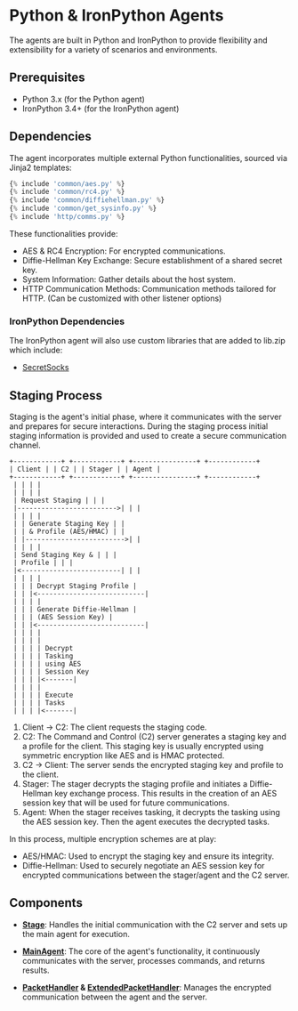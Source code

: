 # Python & IronPython Agents

The agents are built in Python and IronPython to provide flexibility and extensibility for a variety of scenarios and environments.

## Prerequisites

- Python 3.x (for the Python agent)
- IronPython 3.4+ (for the IronPython agent)

## Dependencies

The agent incorporates multiple external Python functionalities, sourced via Jinja2 templates:

```python
{% include 'common/aes.py' %}
{% include 'common/rc4.py' %}
{% include 'common/diffiehellman.py' %}
{% include 'common/get_sysinfo.py' %}
{% include 'http/comms.py' %}
```

These functionalities provide:
- AES & RC4 Encryption: For encrypted communications.
- Diffie-Hellman Key Exchange: Secure establishment of a shared secret key.
- System Information: Gather details about the host system.
- HTTP Communication Methods: Communication methods tailored for HTTP. (Can be customized with other listener options)

### IronPython Dependencies
The IronPython agent will also use custom libraries that are added to lib.zip which include:
- [SecretSocks](https/github.com/BC-SECURITY/PySecretSOCKS)

## Staging Process
Staging is the agent's initial phase, where it communicates with the server and prepares for secure interactions. During the staging process initial staging information is provided and used to create a secure communication channel.

```
+------------+ +------------+ +----------------+ +------------+
| Client | | C2 | | Stager | | Agent |
+------------+ +------------+ +----------------+ +------------+
 | | | |
 | | | |
 | Request Staging | | |
 |------------------------->| | |
 | | | |
 | | Generate Staging Key | |
 | | & Profile (AES/HMAC) | |
 | |------------------------->| |
 | | | |
 | Send Staging Key & | | |
 | Profile | | |
 |<-------------------------| | |
 | | | |
 | | | Decrypt Staging Profile |
 | | |<---------------------------|
 | | | |
 | | | Generate Diffie-Hellman |
 | | | (AES Session Key) |
 | | |<---------------------------|
 | | | |
 | | | |
 | | | | Decrypt
 | | | | Tasking
 | | | | using AES
 | | | | Session Key
 | | | |<-------|
 | | | |
 | | | | Execute
 | | | | Tasks
 | | | |<-------|
```

1. Client → C2: The client requests the staging code.
2. C2: The Command and Control (C2) server generates a staging key and a profile for the client. This staging key is usually encrypted using symmetric encryption like AES and is HMAC protected.
3. C2 → Client: The server sends the encrypted staging key and profile to the client.
4. Stager: The stager decrypts the staging profile and initiates a Diffie-Hellman key exchange process. This results in the creation of an AES session key that will be used for future communications.
5. Agent: When the stager receives tasking, it decrypts the tasking using the AES session key. Then the agent executes the decrypted tasks.

In this process, multiple encryption schemes are at play:
- AES/HMAC: Used to encrypt the staging key and ensure its integrity.
- Diffie-Hellman: Used to securely negotiate an AES session key for encrypted communications between the stager/agent and the C2 server.

## Components

- **[Stage](stageclass.md)**: Handles the initial communication with the C2 server and sets up the main agent for execution.

- **[MainAgent](mainagentclass.md)**: The core of the agent's functionality, it continuously communicates with the server, processes commands, and returns results.

- **[PacketHandler](packethandlerclass.md) & [ExtendedPacketHandler](extendedpackethandlerclass.md)**: Manages the encrypted communication between the agent and the server.


